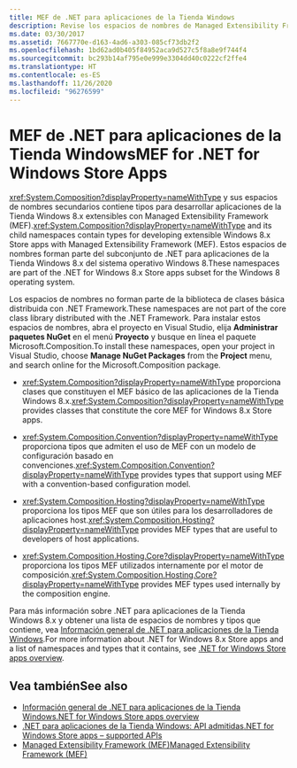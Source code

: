 ```yaml
---
title: MEF de .NET para aplicaciones de la Tienda Windows
description: Revise los espacios de nombres de Managed Extensibility Framework (MEF) que contienen tipos para desarrollar aplicaciones de Microsoft Store 8.x extensibles.
ms.date: 03/30/2017
ms.assetid: 7667770e-d163-4ad6-a303-085cf73db2f2
ms.openlocfilehash: 1bd62ad0b405f84952aca9d527c5f8a8e9f744f4
ms.sourcegitcommit: bc293b14af795e0e999e3304dd40c0222cf2ffe4
ms.translationtype: HT
ms.contentlocale: es-ES
ms.lasthandoff: 11/26/2020
ms.locfileid: "96276599"
---
```

# <a name="mef-for-net-for-windows-store-apps"></a><span data-ttu-id="52b2e-103">MEF de .NET para aplicaciones de la Tienda Windows</span><span class="sxs-lookup"><span data-stu-id="52b2e-103">MEF for .NET for Windows Store Apps</span></span>

<span data-ttu-id="52b2e-104"><xref:System.Composition?displayProperty=nameWithType> y sus espacios de nombres secundarios contiene tipos para desarrollar aplicaciones de la Tienda Windows 8.x extensibles con Managed Extensibility Framework (MEF).</span><span class="sxs-lookup"><span data-stu-id="52b2e-104"><xref:System.Composition?displayProperty=nameWithType> and its child namespaces contain types for developing extensible Windows 8.x Store apps with Managed Extensibility Framework (MEF).</span></span> <span data-ttu-id="52b2e-105">Estos espacios de nombres forman parte del subconjunto de .NET para aplicaciones de la Tienda Windows 8.x del sistema operativo Windows 8.</span><span class="sxs-lookup"><span data-stu-id="52b2e-105">These namespaces are part of the .NET for Windows 8.x Store apps subset for the Windows 8 operating system.</span></span>  
  
 <span data-ttu-id="52b2e-106">Los espacios de nombres no forman parte de la biblioteca de clases básica distribuida con .NET Framework.</span><span class="sxs-lookup"><span data-stu-id="52b2e-106">These namespaces are not part of the core class library distributed with the .NET Framework.</span></span> <span data-ttu-id="52b2e-107">Para instalar estos espacios de nombres, abra el proyecto en Visual Studio, elija **Administrar paquetes NuGet** en el menú **Proyecto** y busque en línea el paquete Microsoft.Composition.</span><span class="sxs-lookup"><span data-stu-id="52b2e-107">To install these namespaces, open your project in Visual Studio, choose **Manage NuGet Packages** from the **Project** menu, and search online for the Microsoft.Composition package.</span></span>  
  
- <span data-ttu-id="52b2e-108"><xref:System.Composition?displayProperty=nameWithType> proporciona clases que constituyen el MEF básico de las aplicaciones de la Tienda Windows 8.x.</span><span class="sxs-lookup"><span data-stu-id="52b2e-108"><xref:System.Composition?displayProperty=nameWithType> provides classes that constitute the core MEF for Windows 8.x Store apps.</span></span>  
  
- <span data-ttu-id="52b2e-109"><xref:System.Composition.Convention?displayProperty=nameWithType> proporciona tipos que admiten el uso de MEF con un modelo de configuración basado en convenciones.</span><span class="sxs-lookup"><span data-stu-id="52b2e-109"><xref:System.Composition.Convention?displayProperty=nameWithType> provides types that support using MEF with a convention-based configuration model.</span></span>  
  
- <span data-ttu-id="52b2e-110"><xref:System.Composition.Hosting?displayProperty=nameWithType> proporciona los tipos MEF que son útiles para los desarrolladores de aplicaciones host.</span><span class="sxs-lookup"><span data-stu-id="52b2e-110"><xref:System.Composition.Hosting?displayProperty=nameWithType> provides MEF types that are useful to developers of host applications.</span></span>  
  
- <span data-ttu-id="52b2e-111"><xref:System.Composition.Hosting.Core?displayProperty=nameWithType> proporciona los tipos MEF utilizados internamente por el motor de composición.</span><span class="sxs-lookup"><span data-stu-id="52b2e-111"><xref:System.Composition.Hosting.Core?displayProperty=nameWithType> provides MEF types used internally by the composition engine.</span></span>  
  
 <span data-ttu-id="52b2e-112">Para más información sobre .NET para aplicaciones de la Tienda Windows 8.x y obtener una lista de espacios de nombres y tipos que contiene, vea [Información general de .NET para aplicaciones de la Tienda Windows](/previous-versions/br230302(v=vs.110)).</span><span class="sxs-lookup"><span data-stu-id="52b2e-112">For more information about .NET for Windows 8.x Store apps and a list of namespaces and types that it contains, see [.NET for Windows Store apps overview](/previous-versions/br230302(v=vs.110)).</span></span>
  
## <a name="see-also"></a><span data-ttu-id="52b2e-113">Vea también</span><span class="sxs-lookup"><span data-stu-id="52b2e-113">See also</span></span>

- <span data-ttu-id="52b2e-114">[Información general de .NET para aplicaciones de la Tienda Windows](/previous-versions/br230302(v=vs.110))</span><span class="sxs-lookup"><span data-stu-id="52b2e-114">[.NET for Windows Store apps overview](/previous-versions/br230302(v=vs.110))</span></span>
- <span data-ttu-id="52b2e-115">[.NET para aplicaciones de la Tienda Windows: API admitidas](/previous-versions/br230232(v=vs.110))</span><span class="sxs-lookup"><span data-stu-id="52b2e-115">[.NET for Windows Store apps – supported APIs](/previous-versions/br230232(v=vs.110))</span></span>
- [<span data-ttu-id="52b2e-116">Managed Extensibility Framework (MEF)</span><span class="sxs-lookup"><span data-stu-id="52b2e-116">Managed Extensibility Framework (MEF)</span></span>](index.md)
